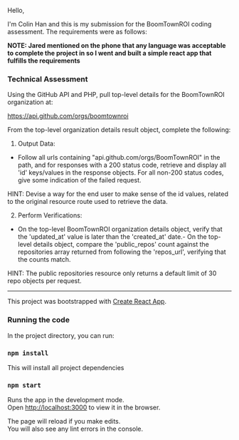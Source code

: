 Hello,

I'm Colin Han and this is my submission for the BoomTownROI coding assessment. The requirements were as follows:

**NOTE: Jared mentioned on the phone that any language was acceptable to complete the project in so I went and built a simple react app that fulfills the requirements**

### Technical Assessment

Using the GitHub API and PHP, pull top-level details for the BoomTownROI organization at:

https://api.github.com/orgs/boomtownroi

From the top-level organization details result object, complete the following:

1. Output Data:

- Follow all urls containing "api.github.com/orgs/BoomTownROI" in the path, and for responses with a 200 status code, retrieve and display all 'id' keys/values in the response objects. For all non-200 status codes, give some indication of the failed request.

HINT: Devise a way for the end user to make sense of the id values, related to the original resource route used to retrieve the data.

2. Perform Verifications:

- On the top-level BoomTownROI organization details object, verify that the 'updated_at' value is later than the 'created_at' date.- On the top-level details object, compare the 'public_repos' count against the repositories array returned from following the 'repos_url', verifying that the counts match.

HINT: The public repositories resource only returns a default limit of 30 repo objects per request.

---

This project was bootstrapped with [Create React App](https://github.com/facebook/create-react-app).

### Running the code

In the project directory, you can run:

### `npm install`

This will install all project dependencies

### `npm start`

Runs the app in the development mode.<br />
Open [http://localhost:3000](http://localhost:3000) to view it in the browser.

The page will reload if you make edits.<br />
You will also see any lint errors in the console.

```

```
